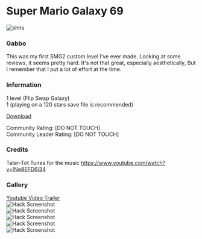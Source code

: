 # Super Mario Galaxy 69
![shhs](https://media.discordapp.net/attachments/709179281695178813/796535400209580072/hdh.png)
### Gabbo

This was my first SMG2 custom level I've ever made. Looking at some reviews, it seems pretty hard. It's not that great, especially aesthetically, But I remember that I put a lot of effort at the time. 

### Information
1 level (Flip Swap Galaxy)<br/>
1 (playing on a 120 stars save file is recommended)

[Download](https://www.mediafire.com/file/mt6e3dorfx1ttyr/Super_Mario_Galaxy_69.zip/file)

Community Rating: [DO NOT TOUCH]<br/>
Community Leader Rating: [DO NOT TOUCH]

### Credits
Tater-Tot Tunes for the music https://www.youtube.com/watch?v=INe8EFD6i34

### Gallery
[Youtube Video Trailer](https://www.youtube.com/watch?v=B5CxuZS8nvw)<br/>
![Hack Screenshot](https://media.discordapp.net/attachments/709179281695178813/796542713562267678/Screenshot_2021-01-07-01-54-25.png?width=878&height=494)<br/>
![Hack Screenshot](https://media.discordapp.net/attachments/709179281695178813/796542715164753930/Screenshot_2021-01-07-01-54-33.png?width=878&height=494)<br/>
![Hack Screenshot](https://media.discordapp.net/attachments/709179281695178813/796542716749545472/Screenshot_2021-01-07-01-54-46.png?width=878&height=494)<br/>
![Hack Screenshot](https://media.discordapp.net/attachments/709179281695178813/796542739323158528/Screenshot_2021-01-07-01-55-04.png?width=878&height=494)<br/>
![Hack Screenshot](https://media.discordapp.net/attachments/709179281695178813/796542741658992640/Screenshot_2021-01-07-01-55-35.png?width=878&height=494)<br/>
